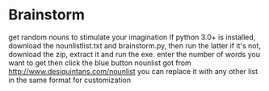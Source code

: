 # Brainstorm
get random nouns to stimulate your imagination
If python 3.0+ is installed, download the nounlistlist.txt and brainstorm.py, then run the latter
if it's not, download the zip, extract it and run the exe.
enter the number of words you want to get then click the blue button
nounlist got from http://www.desiquintans.com/nounlist
you can replace it with any other list in the same format for customization
